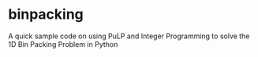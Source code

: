 # binpacking
A quick sample code on using PuLP and Integer Programming to solve the 1D Bin Packing Problem in Python
